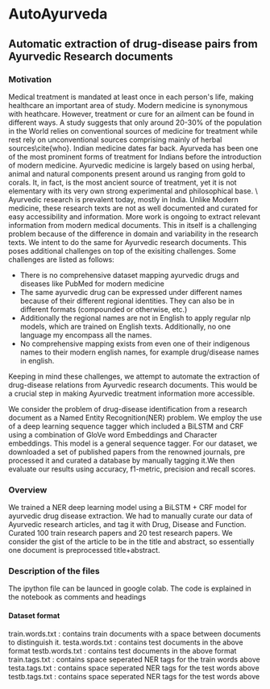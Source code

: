# AutoAyurveda
## Automatic extraction of drug-disease pairs from Ayurvedic Research documents

### Motivation

Medical treatment is mandated at least once in each person's life, making healthcare an important area of study. Modern medicine is synonymous with heathcare. However, treatment or cure for an ailment can be found in different ways. A study suggests that only around 20-30\% of the population in the World relies on conventional sources of medicine for treatment while rest rely on unconventional sources comprising mainly of herbal sources\cite{who}. Indian medicine dates far back. Ayurveda has been one of the most prominent forms of treatment for Indians before the introduction of modern medicine. Ayurvedic medicine is largely based on using herbal, animal and natural components present around us ranging from gold to corals. It, in fact, is the most ancient source of treatment, yet it is not elementary with its very own strong experimental and philosophical base.  \\
Ayurvedic research is prevalent today, mostly in India. Unlike Modern medicine, these research texts are not as well documented and curated for easy accessibility and information. More work is ongoing to extract relevant information from modern medical documents. This in itself is a challenging problem because of the difference in domain and variability in the research texts. We intent to do the same for Ayurvedic research documents. This poses additional challenges on top of the exisiting challenges. Some challenges are listed as follows:
- There is no comprehensive dataset mapping ayurvedic drugs and diseases like PubMed for modern medicine
- The same ayurvedic drug can be expressed under different names because of their different regional identities. They can also be in different formats (compounded or otherwise, etc.)
- Additionally the regional names are not in English to apply regular nlp models, which are trained on English texts. Additionally, no one language my encompass all the names.
- No comprehensive mapping exists from even one of their indigenous names to their modern english names, for example drug/disease names in english. 

Keeping in mind these challenges, we attempt to automate the extraction of drug-disease relations from Ayurvedic research documents. This would be a crucial step in making Ayurvedic treatment information more accessible.

We consider the problem of drug-disease identification from a research document as a Named Entity Recognition(NER) problem. We employ the use of a deep learning sequence tagger which included a BiLSTM and CRF using a combination of GloVe word Embeddings and Character embeddings. This model is a general sequence tagger. For our dataset, we downloaded a set of published papers from the renowned journals, pre processed it and curated a database by manually tagging it.We then evaluate our results using accuracy, f1-metric, precision and recall scores.

### Overview
We trained a NER deep learning model using a BiLSTM + CRF model for ayurvedic drug disease extraction. We had to manually curate our data of Ayurvedic research articles, and tag it with Drug, Disease and Function. Curated 100 train research papers and 20 test research papers. We consider the gist of the article to be in the title and abstract, so essentially one document is preprocessed title+abstract. 


### Description of the files

The ipython file can be launced in google colab. The code is explained in the notebook as comments and headings


#### Dataset format
train.words.txt : contains train documents with a space between documents to distinguish it.
testa.words.txt : contains test documents in the above format
testb.words.txt : contains test documents in the above format
train.tags.txt : contains space seperated NER tags for the train words above
testa.tags.txt : contains space seperated NER tags for the test words above
testb.tags.txt : contains space seperated NER tags for the test words above
